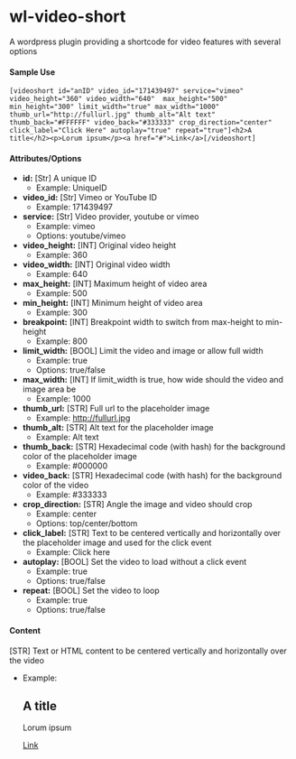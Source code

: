 # wl-video-short
A wordpress plugin providing a shortcode for video features with several options

#### Sample Use
```
[videoshort id="anID" video_id="171439497" service="vimeo" video_height="360" video_width="640"  max_height="500" min_height="300" limit_width="true" max_width="1000"  thumb_url="http://fullurl.jpg" thumb_alt="Alt text" thumb_back="#FFFFFF" video_back="#333333" crop_direction="center" click_label="Click Here" autoplay="true" repeat="true"]<h2>A title</h2><p>Lorum ipsum</p><a href="#">Link</a>[/videoshort]
```

#### Attributes/Options
- **id:** [Str] A unique ID
  - Example: UniqueID
- **video_id:** [Str] Vimeo or YouTube ID
  - Example: 171439497
- **service:** [Str] Video provider, youtube or vimeo
  - Example: vimeo
  - Options: youtube/vimeo
- **video_height:** [INT] Original video height
  - Example: 360
- **video_width:** [INT] Original video width
  - Example: 640
- **max_height:** [INT] Maximum height of video area
  - Example: 500
- **min_height:** [INT] Minimum height of video area
  - Example: 300
- **breakpoint:** [INT] Breakpoint width to switch from max-height to min-height
  - Example: 800
- **limit_width:** [BOOL] Limit the video and image or allow full width
  - Example: true
  - Options: true/false
- **max_width:** [INT] If limit_width is true, how wide should the video and image area be
  - Example: 1000
- **thumb_url:** [STR] Full url to the placeholder image
  - Example: http://fullurl.jpg
- **thumb_alt:** [STR] Alt text for the placeholder image
  - Example: Alt text
- **thumb_back:** [STR] Hexadecimal code (with hash) for the background color of the placeholder image
  - Example: #000000
- **video_back:** [STR] Hexadecimal code (with hash) for the background color of the video
  - Example: #333333
- **crop_direction:** [STR] Angle the image and video should crop
  - Example: center
  - Options: top/center/bottom  
- **click_label:** [STR] Text to be centered vertically and horizontally over the placeholder image and used for the click event
  - Example: Click here
- **autoplay:** [BOOL] Set the video to load without a click event
  - Example: true
  - Options: true/false
- **repeat:** [BOOL] Set the video to loop
  - Example: true
  - Options: true/false
  
#### Content
[STR] Text or HTML content to be centered vertically and horizontally over the video
  - Example: <h2>A title</h2><p>Lorum ipsum</p><a href="#">Link</a>